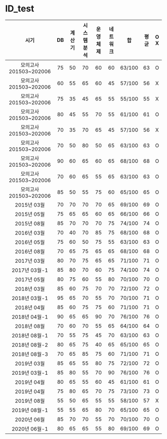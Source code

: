 # ID_test


|시기|DB|계산기|시스템분석|운영체제|네트워크|합|평균|O X|
|:----:|:----:|:----:|:----:|:----:|:----:|:----:|:----:|:----:|
|모의고사 201503~202006|75|50|70|60|60|63/100|63|O|
|모의고사 201503~202006|60|55|65|60|45|57/100|56|X|
|모의고사 201503~202006|75|35|45|65|55|55/100|55|X|
|모의고사 201503~202006|80|45|55|70|55|61/100|61|O|
|모의고사 201503~202006|70|35|70|65|45|57/100|56|X|
|모의고사 201503~202006|70|50|80|50|65|63/100|63|O|
|모의고사 201503~202006|90|60|65|60|65|68/100|68|O|
|모의고사 201503~202006|70|60|65|55|65|63/100|63|O|
|모의고사 201503~202006|85|50|55|75|60|65/100|65|O|
|2015년 03월|70|70|70|70|65|69/100|69|O|
|2015년 05월|75|65|65|60|65|66/100|66|O|
|2015년 08월|85|70|70|70|75|74/100|74|O|
|2016년 03월|70|40|70|85|75|68/100|68|O|
|2016년 05월|75|60|50|75|55|63/100|63|O|
|2016년 08월|70|65|75|65|65|68/100|68|O|
|2017년 03월|80|70|75|65|65|71/100|71|O|
|2017년 03월-1|85|80|70|60|75|74/100|74|O|
|2017년 05월|80|75|60|55|80|70/100|70|O|
|2018년 03월|85|60|75|70|70|72/100|72|O|
|2018년 03월-1|95|65|70|55|70|70/100|71|O|
|2018년 04월|85|60|75|75|60|71/100|71|O|
|2018년 04월-1|90|65|65|90|70|76/100|76|O|
|2018년 08월|70|60|70|55|65|64/100|64|O|
|2018년 08월-1|70|55|75|45|70|63/100|63|O|
|2018년 08월-2|80|65|75|40|65|65/100|65|O|
|2018년 08월-3|70|65|85|75|60|71/100|71|O|
|2019년 03월|85|65|55|80|75|72/100|72|O|
|2019년 03월-1|85|80|55|70|90|76/100|76|O|
|2019년 04월|80|65|55|60|45|61/100|61|O|
|2019년 04월|75|80|65|70|75|73/100|73|O|
|2019년 08월|55|50|65|55|55|58/100|57|X|
|2019년 08월-1|55|55|65|80|70|65/100|65|O|
|2020년 06월|85|70|70|55|70|70/100|70|O|
|2020년 06월-1|80|65|65|55|80|69/100|69|O|

